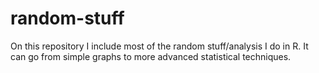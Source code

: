 # random-stuff
On this repository I include most of the random stuff/analysis I do in R. It can go from simple graphs to more advanced statistical techniques.
